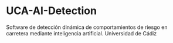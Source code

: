 # UCA-AI-Detection
Software de detección dinámica de comportamientos de riesgo en carretera mediante inteligencia artificial.
Universidad de Cádiz
